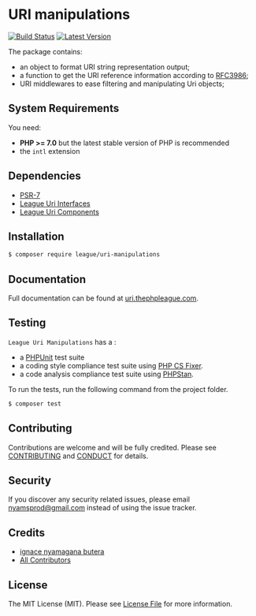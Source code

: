 URI manipulations
=======

[![Build Status](https://img.shields.io/travis/thephpleague/uri-manipulations/master.svg?style=flat-square)](https://travis-ci.org/thephpleague/uri-manipulations)
[![Latest Version](https://img.shields.io/github/release/thephpleague/uri-manipulations.svg?style=flat-square)](https://github.com/thephpleague/uri-manipulations/releases)

The package contains:

- an object to format URI string representation output;
- a function to get the URI reference information according to [RFC3986](https://tools.ietf.org/html/rfc3986#section-4);
- URI middlewares to ease filtering and manipulating Uri objects;

System Requirements
-------

You need:

- **PHP >= 7.0**  but the latest stable version of PHP is recommended
- the `intl` extension

Dependencies
-------

- [PSR-7](http://www.php-fig.org/psr/psr-7/)
- [League Uri Interfaces](https://github.com/thephpleague/uri-interfaces)
- [League Uri Components](https://github.com/thephpleague/uri-components)


Installation
------

``` bash
$ composer require league/uri-manipulations
```

Documentation
------

Full documentation can be found at [uri.thephpleague.com](http://uri.thephpleague.com).

Testing
-------

`League Uri Manipulations` has a :

- a [PHPUnit](https://phpunit.de) test suite
- a coding style compliance test suite using [PHP CS Fixer](http://cs.sensiolabs.org/).
- a code analysis compliance test suite using [PHPStan](https://github.com/phpstan/phpstan).

To run the tests, run the following command from the project folder.

``` bash
$ composer test
```

Contributing
-------

Contributions are welcome and will be fully credited. Please see [CONTRIBUTING](.github/CONTRIBUTING.md) and [CONDUCT](CONDUCT.md) for details.

Security
-------

If you discover any security related issues, please email nyamsprod@gmail.com instead of using the issue tracker.

Credits
-------

- [ignace nyamagana butera](https://github.com/nyamsprod)
- [All Contributors](https://github.com/thephpleague/uri/contributors)

License
-------

The MIT License (MIT). Please see [License File](LICENSE) for more information.